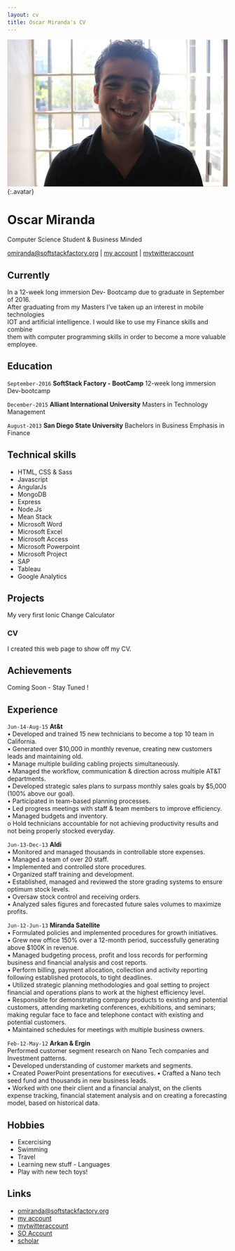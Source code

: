 ```yaml
---
layout: cv
title: Oscar Miranda's CV
---
```


![Oscar](./media/22.png){:.avatar}

# Oscar Miranda<br>
Computer Science Student & Business Minded

<div id="webaddress">
<a href="mailto:">omiranda@softstackfactory.org</a>
|
<i class="fa fa-github"></i> <a href="https://github.com/omirandassf/omiranda.gitbhub.io.git">my account</a>
|
<i class="fa fa-twitter"></i> <a href="http://twitter.com/">mytwitteraccount</a>
</div>


## Currently

In a 12-week long immersion Dev- Bootcamp due to graduate in September of 2016.<br> 
After graduating from my Masters I’ve taken up an interest in mobile technologies <br>
IOT and artificial intelligence. I would like to use my Finance skills and combine <br>
them with computer programming skills in order to become a more valuable employee.


## Education

`September-2016`
__SoftStack Factory - BootCamp__ 12-week long immersion Dev-bootcamp

`December-2015`
__Alliant International University__ Masters in Technology Management

`August-2013`
__San Diego State University__ Bachelors in Business Emphasis in Finance


## Technical skills

* HTML, CSS & Sass
* Javascript
* AngularJs
* MongoDB
* Express
* Node.Js
* Mean Stack
* Microsoft Word
* Microsoft Excel
* Microsoft Access
* Microsoft Powerpoint
* Microsoft Project
* SAP
* Tableau
* Google Analytics

## Projects
My very first Ionic Change Calculator

### CV

I created this web page to show off my CV.  

## Achievements

Coming Soon - Stay Tuned !

## Experience

`Jun-14-Aug-15`
__At&t__ <br>
•	Developed and trained 15 new technicians to become a top 10 team in California.<br>
•	Generated over $10,000 in monthly revenue, creating new customers leads and maintaining old.<br>
•	Manage multiple building cabling projects simultaneously. <br>
•	Managed the workflow, communication & direction across multiple AT&T departments.<br>
•	Developed strategic sales plans to surpass monthly sales goals by $5,000 (100% above our goal).<br>
•	Participated in team-based planning processes. <br>
•	Led progress meetings with staff & team members to improve efficiency. <br>
•	Managed budgets and inventory.<br>
    o   Hold technicians accountable for not achieving productivity results and not being properly stocked everyday.<br>

`Jun-13-Dec-13`
__Aldi__ <br>
•	Monitored and managed thousands in controllable store expenses.<br>
•	Managed a team of over 20 staff.<br>
•	Implemented and controlled store procedures. <br>
•	Organized staff training and development.<br>
•	Established, managed and reviewed the store grading systems to ensure optimum stock levels. <br>
•	Oversaw stock control and receiving orders.<br>
•	Analyzed sales figures and forecasted future sales volumes to maximize profits. <br>

`Jun-12-Jun-13`
__Miranda Satellite__ <br>
•	Formulated policies and implemented procedures for growth initiatives.<br>
•	Grew new office 150% over a 12-month period, successfully generating above $100K in revenue.<br>
•	Managed budgeting process, profit and loss records for performing business and financial analysis and cost reports.<br>
•	Perform billing, payment allocation, collection and activity reporting following established protocols, to tight deadlines. <br>
•	Utilized strategic planning methodologies and goal setting to project financial and operations plans to work at the highest efficiency level.<br>
•	Responsible for demonstrating company products to existing and potential customers, attending marketing conferences, exhibitions, and seminars; making regular face to face and telephone contact with existing and potential customers.<br> 
•	Maintained schedules for meetings with multiple business owners. <br>

`Feb-12-May-12`
__Arkan & Ergin__ <br>
Performed customer segment research on Nano Tech companies and Investment patterns.<br>
• 	Developed understanding of customer markets and segments.<br>
•	Created PowerPoint presentations for executives.
•	Crafted a Nano tech seed fund and thousands in new business leads.<br>
•	Worked with one their client and a financial analyst, on the clients expense tracking, financial statement analysis and on creating a forecasting model, based on historical data.<br>




## Hobbies

* Excercising
* Swimming
* Travel
* Learning new stuff - Languages
* Play with new tech toys!

## Links

* <i class="fa fa-envelope"></i> <a href="mailto:">omiranda@softstackfactory.org</a><br />
* <i class="fa fa-github"></i> <a href="http://github.com/">my account</a><br />
* <i class="fa fa-twitter"></i> <a href="http://twitter.com/">mytwitteraccount</a><br />
* <i class="fa fa-stack-overflow"></i> <a href="http://stackoverflow.com/">SO Account</a>
* <i class="fa fa-google"></i> <a href="http://scholar.google.com/">scholar</a>
